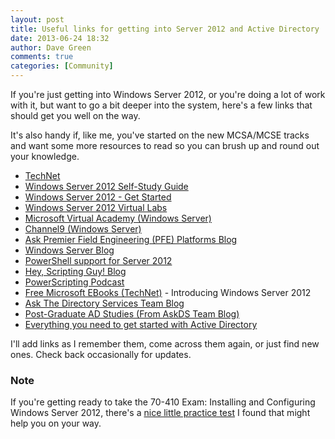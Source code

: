 ```yaml
---
layout: post
title: Useful links for getting into Server 2012 and Active Directory
date: 2013-06-24 18:32
author: Dave Green
comments: true
categories: [Community]
---
```

If you're just getting into Windows Server 2012, or you're doing a lot of work with it, but want to go a bit deeper into the system, here's a few links that should get you well on the way.

It's also handy if, like me, you've started on the new MCSA/MCSE tracks and want some more resources to read so you can brush up and round out your knowledge.

- [TechNet](http://technet.microsoft.com/library/hh801901.aspx)
- [Windows Server 2012 Self-Study Guide](http://blogs.technet.com/b/musings_of_a_technical_tam/archive/2013/04/06/windows-server-2012-self-study-guide-part-1-overview.aspx)
- [Windows Server 2012 - Get Started](http://technet.microsoft.com/en-us/windowsserver/hh534429)
- [Windows Server 2012 Virtual Labs](http://technet.microsoft.com/en-US/windowsserver/hh968267.aspx)
- [Microsoft Virtual Academy (Windows Server)](https://www.microsoftvirtualacademy.com/topics/product-windows-server-en)
- [Channel9 (Windows Server)](http://channel9.msdn.com/Tags/windows+server)
- [Ask Premier Field Engineering (PFE) Platforms Blog](http://blogs.technet.com/b/askpfeplat)
- [Windows Server Blog](http://blogs.technet.com/b/windowsserver)
- [PowerShell support for Server 2012](http://technet.microsoft.com/en-us/library/hh801904.aspx)
- [Hey, Scripting Guy! Blog](http://blogs.technet.com/b/heyscriptingguy)
- [PowerScripting Podcast](http://powerscripting.wordpress.com)
- [Free Microsoft EBooks (TechNet)](http://social.technet.microsoft.com/wiki/contents/articles/11608.e-book-gallery-for-microsoft-technologies.aspx#[Category]WindowsServer) - Introducing Windows Server 2012
- [Ask The Directory Services Team Blog](http://blogs.technet.com/b/askds)
- [Post-Graduate AD Studies (From AskDS Team Blog)](http://blogs.technet.com/b/askds/archive/2010/07/27/post-graduate-ad-studies.aspx)
- [Everything you need to get started with Active Directory](http://blogs.technet.com/b/ashleymcglone/archive/2012/01/03/everything-you-need-to-get-started-with-active-directory.aspx)

I'll add links as I remember them, come across them again, or just find new ones. Check back occasionally for updates.

### Note

If you're getting ready to take the 70-410 Exam: Installing and Configuring Windows Server 2012, there's a [nice little practice test](http://www.tech-faq.com/70-410-installing-and-configuring-microsoft-windows-server.html) I found that might help you on your way.